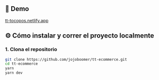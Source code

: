 ## 🚀 Demo

[tt-tocopos.netlify.app](https://tt-tecopos.netlify.app)

## ⚙️ Cómo instalar y correr el proyecto localmente

### 1. Clona el repositorio

```bash
git clone https://github.com/jojoboomer/tt-ecommerce.git
cd tt-ecommerce
yarn
yarn dev
